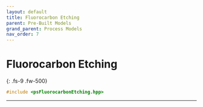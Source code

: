 ```yaml
---
layout: default
title: Fluorocarbon Etching
parent: Pre-Built Models
grand_parent: Process Models
nav_order: 7
---
```

<script>
MathJax = {
  tex: {
    inlineMath: [['$', '$'], ['\\(', '\\)']]
  }
};
</script>
<script id="MathJax-script" async
  src="https://cdn.jsdelivr.net/npm/mathjax@3/es5/tex-chtml.js">
</script>

# Fluorocarbon Etching
{: .fs-9 .fw-500}

```c++
#include <psFluorocarbonEtching.hpp>
```
---